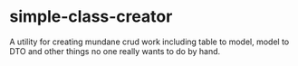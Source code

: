 # simple-class-creator
A utility for creating mundane crud work including table to model, model to DTO and other things no one really wants to do by hand.
